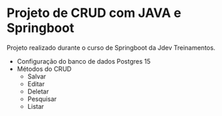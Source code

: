 # Projeto de CRUD com JAVA e Springboot
Projeto realizado durante o curso de Springboot da Jdev Treinamentos.

- Configuração do banco de dados Postgres 15
- Métodos do CRUD
  - Salvar
  - Editar
  - Deletar
  - Pesquisar
  - Listar
